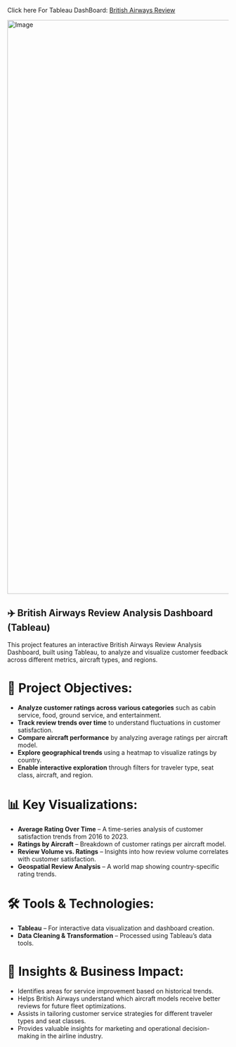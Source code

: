 Click here For Tableau DashBoard: [British Airways Review](https://public.tableau.com/app/profile/ivan.mu6616/viz/BritishAirways_17374162497700/Dashboard1)

<img width="1304" alt="Image" src="https://github.com/user-attachments/assets/b8632bec-d38a-483d-b82d-8c39f4a595e7" />

## ✈️ British Airways Review Analysis Dashboard (Tableau)

This project features an interactive British Airways Review Analysis Dashboard, built using Tableau, to analyze and visualize customer feedback across different metrics, aircraft types, and regions.
# 🔹 Project Objectives:

* **Analyze customer ratings across various categories** such as cabin service, food, ground service, and entertainment.
* **Track review trends over time** to understand fluctuations in customer satisfaction.
* **Compare aircraft performance** by analyzing average ratings per aircraft model.
* **Explore geographical trends** using a heatmap to visualize ratings by country.
* **Enable interactive exploration** through filters for traveler type, seat class, aircraft, and region.

# 📊 Key Visualizations:

* **Average Rating Over Time** – A time-series analysis of customer satisfaction trends from 2016 to 2023.
* **Ratings by Aircraft** – Breakdown of customer ratings per aircraft model.
* **Review Volume vs. Ratings** – Insights into how review volume correlates with customer satisfaction.
* **Geospatial Review Analysis** – A world map showing country-specific rating trends.

# 🛠️ Tools & Technologies:

* **Tableau** – For interactive data visualization and dashboard creation.
* **Data Cleaning & Transformation** – Processed using Tableau’s data tools.

# 🎯 Insights & Business Impact:

* Identifies areas for service improvement based on historical trends.
* Helps British Airways understand which aircraft models receive better reviews for future fleet optimizations.
* Assists in tailoring customer service strategies for different traveler types and seat classes.
* Provides valuable insights for marketing and operational decision-making in the airline industry.
